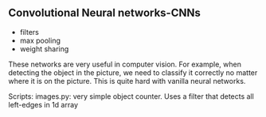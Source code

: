 ## Convolutional Neural networks-CNNs

- filters
-  max pooling 
-  weight sharing

These networks are very useful in computer vision. For example, when detecting the object in the picture, we need to classify it correctly no matter where it is on the picture. This is quite hard with vanilla neural networks. 

Scripts:
images.py: very simple object counter. Uses a filter that detects all left-edges in 1d array
